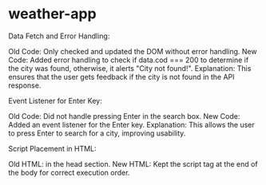 # weather-app
Data Fetch and Error Handling:

Old Code: Only checked and updated the DOM without error handling.
New Code: Added error handling to check if data.cod === 200 to determine if the city was found, otherwise, it alerts "City not found!".
Explanation: This ensures that the user gets feedback if the city is not found in the API response.



Event Listener for Enter Key:

Old Code: Did not handle pressing Enter in the search box.
New Code: Added an event listener for the Enter key.
Explanation: This allows the user to press Enter to search for a city, improving usability.




Script Placement in HTML:

Old HTML: <script src="script.js"></script> in the head section.
New HTML: Kept the script tag at the end of the body for correct execution order.
